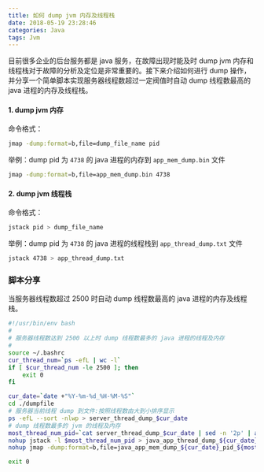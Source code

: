 ```yaml
---
title: 如何 dump jvm 内存及线程栈
date: 2018-05-19 23:28:46
categories: Java
tags: Jvm
---
```


目前很多企业的后台服务都是 java 服务，在故障出现时能及时 dump jvm 内存和线程栈对于故障的分析及定位是非常重要的。接下来介绍如何进行 dump 操作，并分享一个简单脚本实现服务器线程数超过一定阀值时自动 dump 线程数最高的 java 进程的内存及线程栈。
#### 1. dump jvm 内存
命令格式：
```bash
jmap -dump:format=b,file=dump_file_name pid
```
举例：dump pid 为 `4738` 的 java 进程的内存到 `app_mem_dump.bin` 文件
```bash
jmap -dump:format=b,file=app_mem_dump.bin 4738
```

#### 2. dump jvm 线程栈
命令格式：
```bash
jstack pid > dump_file_name
```
举例：dump pid 为 `4738` 的 java 进程的线程栈到 `app_thread_dump.txt` 文件
```bash
jstack 4738 > app_thread_dump.txt
```
### 脚本分享
当服务器线程数超过 2500 时自动 dump 线程数最高的 java 进程的内存及线程栈。
```bash
#!/usr/bin/env bash
# 
# 服务器线程数达到 2500 以上时 dump 线程数最多的 java 进程的线程及内存
#
source ~/.bashrc
cur_thread_num=`ps -efL | wc -l`
if [ $cur_thread_num -le 2500 ]; then
    exit 0
fi

cur_date=`date +"%Y-%m-%d_%H-%M-%S"`
cd ./dumpfile
# 服务器当前线程 dump 到文件:按照线程数由大到小排序显示
ps -efL --sort -nlwp > server_thread_dump_$cur_date
# dump 线程数最多的 jvm 的线程及内存
most_thread_num_pid=`cat server_thread_dump_$cur_date | sed -n '2p' | awk '{print $2}'`
nohup jstack -l $most_thread_num_pid > java_app_thread_dump_${cur_date}_pid_${most_thread_num_pid} &
nohup jmap -dump:format=b,file=java_app_mem_dump_${cur_date}_pid_${most_thread_num_pid} $most_thread_num_pid &

exit 0
```
